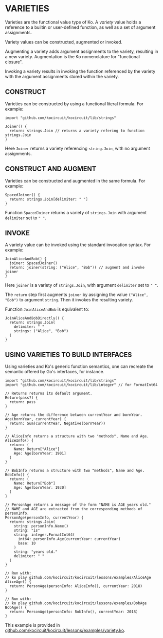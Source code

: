 # VARIETIES

Varieties are the functional value type of Ko.
A _variety_ value holds a reference to a builtin or user-defined function,
as well as a set of argument assignments.

Variety values can be constructed, augmented or invoked.

Augmenting a variety adds argument assignments to the variety, resulting in a new variety.
Augmentation is the Ko nomenclature for "functional closure".

Invoking a variety results in invoking the function referenced by the variety
with the argument assignments stored within the variety.

## CONSTRUCT

Varieties can be constructed by using a functional literal formula. For example:

```ko
import "github.com/kocircuit/kocircuit/lib/strings"

Joiner() {
  return: strings.Join // returns a variety refering to function strings.Join
}
```

Here `Joiner` returns a variety referencing `string.Join`, with no argument assignments.

## CONSTRUCT AND AUGMENT

Varieties can be constructed and augmented in the same formula. For example:

```ko
SpacedJoiner() {
  return: strings.Join[delimiter: " "]
}
```

Function `SpacedJoiner` returns a variety of `strings.Join` with argument `delimiter` set to `" "`.

## INVOKE

A variety value can be invoked using the standard invocation syntax. For example:

```ko
JoinAliceAndBob() {
  joiner: SpacedJoiner()
  return: joiner(string: ("Alice", "Bob")) // augment and invoke joiner
}
```

Here `joiner` is a variety of `strings.Join`, with argument `delimiter` set to `" "`.

The `return` step first augments `joiner` by assigning the value
`("Alice", "Bob")` to argument `string`. Then it invokes the resulting
variety.

Function `JoinAliceAndBob` is equivalent to:

```ko
JoinAliceAndBobDirectly() {
  return: strings.Join(
    delimiter: " "
    strings: ("Alice", "Bob")
  )
}
```

## USING VARIETIES TO BUILD INTERFACES

Using varieties and Ko's generic function semantics, one can
recreate the semantic offered by Go's interfaces, for instance.

```ko
import "github.com/kocircuit/kocircuit/lib/strings"
import "github.com/kocircuit/kocircuit/lib/integer" // for FormatInt64

// Returns returns its default argument.
Return(pass?) {
  return: pass
}

// Age returns the difference between currentYear and bornYear.
Age(bornYear, currentYear) {
  return: Sum(currentYear, Negative(bornYear))
}

// AliceInfo returns a structure with two "methods", Name and Age.
AliceInfo() {
  return: (
    Name: Return["Alice"]
    Age: Age[bornYear: 1901]
  )
}

// BobInfo returns a structure with two "methods", Name and Age.
BobInfo() {
  return: (
    Name: Return["Bob"]
    Age: Age[bornYear: 1930]
  )
}

// PersonAge returns a message of the form "NAME is AGE years old."
// NAME and AGE are extracted from the corresponding methods of personInfo.
PersonAge(personInfo, currentYear) {
  return: strings.Join(
    string: personInfo.Name()
    string: "is"
    string: integer.FormatInt64(
      int64: personInfo.Age(currentYear: currentYear)
      base: 10
    )
    string: "years old."
    delimiter: " "
  )
}

// Run with:
// ko play github.com/kocircuit/kocircuit/lessons/examples/AliceAge
AliceAge() {
  return: PersonAge(personInfo: AliceInfo(), currentYear: 2018)
}

// Run with:
// ko play github.com/kocircuit/kocircuit/lessons/examples/BobAge
BobAge() {
  return: PersonAge(personInfo: BobInfo(), currentYear: 2018)
}
```

This example is provided in
[github.com/kocircuit/kocircuit/lessons/examples/variety.ko](github.com/kocircuit/kocircuit/lessons/examples/variety.ko).
